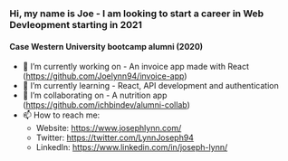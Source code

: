 ### Hi, my name is Joe - I am looking to start a career in Web Devleopment starting in 2021
#### Case Western University bootcamp alumni (2020)

- 🔭 I’m currently working on - An invoice app made with React (https://github.com/Joelynn94/invoice-app)
- 🌱 I’m currently learning - React, API development and authentication
- 👯 I’m collaborating on - A nutrition app (https://github.com/ichbindev/alumni-collab)
- 📫 How to reach me: 
  - Website: https://www.josephlynn.com/
  - Twitter: https://twitter.com/LynnJoseph94
  - LinkedIn: https://www.linkedin.com/in/joseph-lynn/


<!--
**Joelynn94/joelynn94** is a ✨ _special_ ✨ repository because its `README.md` (this file) appears on your GitHub profile.
-->
